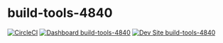 # build-tools-4840

[![CircleCI](https://circleci.com/gh/pantheon-ci-bot/build-tools-4840.svg?style=shield)](https://circleci.com/gh/pantheon-ci-bot/build-tools-4840)
[![Dashboard build-tools-4840](https://img.shields.io/badge/dashboard-build_tools_4840-yellow.svg)](https://dashboard.pantheon.io/sites/a0ae52af-cbb2-44d1-ab5e-fa52ead9ca12#dev/code)
[![Dev Site build-tools-4840](https://img.shields.io/badge/site-build_tools_4840-blue.svg)](http://dev-build-tools-4840.pantheonsite.io/)
